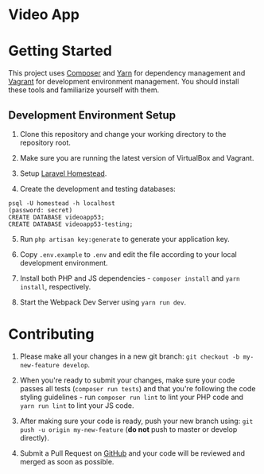 # Video App

# Getting Started
This project uses [Composer](https://getcomposer.org/) and [Yarn](https://yarnpkg.com/) for dependency management and [Vagrant](http://www.vagrantup.com/) for development environment management.
You should install these tools and familiarize yourself with them.

## Development Environment Setup

1. Clone this repository and change your working directory to the repository root.

2. Make sure you are running the latest version of VirtualBox and Vagrant.

3. Setup [Laravel Homestead](https://laravel.com/docs/5.3/homestead).

4. Create the development and testing databases: 
```
psql -U homestead -h localhost
(password: secret)
CREATE DATABASE videoapp53;
CREATE DATABASE videoapp53-testing; 
```

5. Run `php artisan key:generate` to generate your application key.

6. Copy `.env.example` to `.env` and edit the file according to your local development environment.

7. Install both PHP and JS dependencies - `composer install` and `yarn install`, respectively.

8. Start the Webpack Dev Server using `yarn run dev`.


# Contributing

1. Please make all your changes in a new git branch: `git checkout -b my-new-feature develop`.

2. When you're ready to submit your changes, make sure your code passes all tests (`composer run tests`) and that you're following the code styling guidelines - run `composer run lint` to lint your PHP code and `yarn run lint` to lint your JS code.

3. After making sure your code is ready, push your new branch using: `git push -u origin my-new-feature` (**do not** push to master or develop directly).

4. Submit a Pull Request on [GitHub](https://github.com) and your code will be reviewed and merged as soon as possible.
